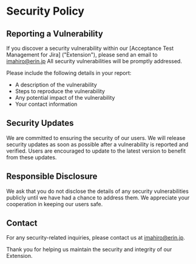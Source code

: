 # Security Policy

## Reporting a Vulnerability

If you discover a security vulnerability within our [Acceptance Test Management for Jira] ("Extension"), please send an email to imahiro@erin.jp All security vulnerabilities will be promptly addressed.

Please include the following details in your report:

- A description of the vulnerability
- Steps to reproduce the vulnerability
- Any potential impact of the vulnerability
- Your contact information

## Security Updates

We are committed to ensuring the security of our users. We will release security updates as soon as possible after a vulnerability is reported and verified. Users are encouraged to update to the latest version to benefit from these updates.

## Responsible Disclosure

We ask that you do not disclose the details of any security vulnerabilities publicly until we have had a chance to address them. We appreciate your cooperation in keeping our users safe.

## Contact

For any security-related inquiries, please contact us at imahiro@erin.jp.

Thank you for helping us maintain the security and integrity of our Extension.
